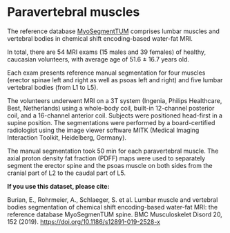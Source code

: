 # Paravertebral muscles

The reference database [MyoSegmentTUM](https://doi.org/10.1186/s12891-019-2528-x) comprises lumbar muscles and vertebral bodies in chemical shift encoding-based water-fat MRI.

In total, there are 54 MRI exams (15 males and 39 females) of healthy, caucasian volunteers, with average age of 51.6 $\pm$ 16.7 years old.

Each exam presents reference manual segmentation for four muscles (erector spinae left and right as well as psoas left and right) and five lumbar vertebral bodies (from L1 to L5).


The volunteers underwent MRI on a 3T system (Ingenia, Philips Healthcare, Best, Netherlands) using a whole-body coil, built-in 12-channel posterior coil, and a 16-channel anterior coil. 
Subjects were positioned head-first in a supine position.
The segmentations were performed by a board-certified radiologist using the image viewer software MITK (Medical Imaging Interaction Toolkit, Heidelberg, Germany).


The manual segmentation took 50 min for each paravertebral muscle.
The axial proton density fat fraction (PDFF) maps were used to separately segment the erector spine and the psoas muscle on both sides from the cranial part of L2 to the caudal part of L5.

**If you use this dataset, please cite:**

Burian, E., Rohrmeier, A., Schlaeger, S. et al. Lumbar muscle and vertebral bodies segmentation of chemical shift encoding-based water-fat MRI: the reference database MyoSegmenTUM spine. BMC Musculoskelet Disord 20, 152 (2019). https://doi.org/10.1186/s12891-019-2528-x
